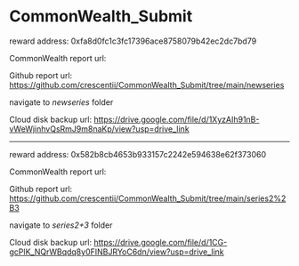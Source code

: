 # CommonWealth_Submit

reward address: 0xfa8d0fc1c3fc17396ace8758079b42ec2dc7bd79

CommonWealth report url:

Github report url: https://github.com/crescentii/CommonWealth_Submit/tree/main/newseries

navigate to _newseries_ folder

Cloud disk backup url: https://drive.google.com/file/d/1XyzAIh91nB-vWeWjinhvQsRmJ9m8naKp/view?usp=drive_link



---
reward address: 0x582b8cb4653b933157c2242e594638e62f373060

CommonWealth report url:

Github report url: https://github.com/crescentii/CommonWealth_Submit/tree/main/series2%2B3

navigate to _series2+3_ folder

Cloud disk backup url: https://drive.google.com/file/d/1CG-gcPlK_NQrWBqdq8y0FINBJRYoC6dn/view?usp=drive_link
